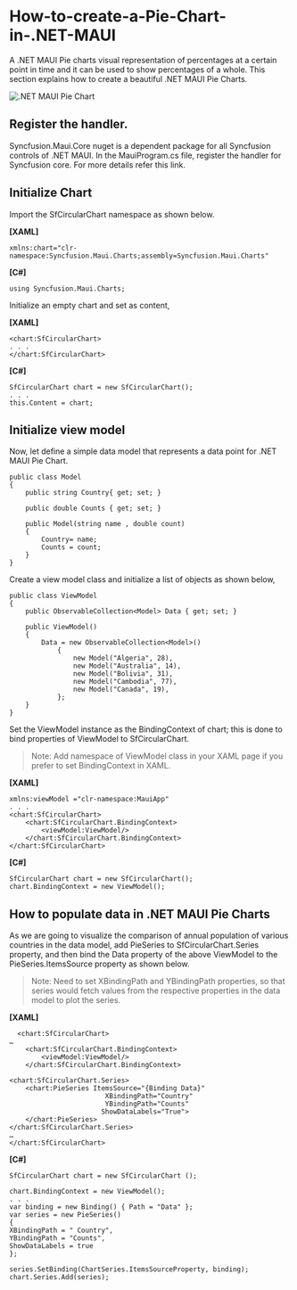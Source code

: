 # How-to-create-a-Pie-Chart-in-.NET-MAUI

A .NET MAUI Pie charts visual representation of percentages at a certain point in time and it can be used to show percentages of a whole. This section explains how to create a beautiful .NET MAUI Pie Charts.

![.NET MAUI Pie Chart](https://user-images.githubusercontent.com/13678478/137482460-7e72b3ac-70de-4619-b314-7cd8b51d5d59.png)

## Register the handler.
Syncfusion.Maui.Core nuget is a dependent package for all Syncfusion controls of .NET MAUI. In the MauiProgram.cs file, register the handler for Syncfusion core. For more details refer this link.

## Initialize Chart
Import the SfCircularChart namespace as shown below.

**[XAML]**

```
xmlns:chart="clr-namespace:Syncfusion.Maui.Charts;assembly=Syncfusion.Maui.Charts"
```

**[C#]**

```
using Syncfusion.Maui.Charts;
```
Initialize an empty chart and set as content,

**[XAML]**

```
<chart:SfCircularChart>
. . . 
</chart:SfCircularChart>
```
**[C#]**

```
SfCircularChart chart = new SfCircularChart();
. . .
this.Content = chart;
```
## Initialize view model

Now, let define a simple data model that represents a data point for .NET MAUI Pie Chart.
```
public class Model
{
    public string Country{ get; set; }

    public double Counts { get; set; }

    public Model(string name , double count)
    {
        Country= name;
        Counts = count;
    }
}
```
Create a view model class and initialize a list of objects as shown below,
```
public class ViewModel
{
    public ObservableCollection<Model> Data { get; set; }

    public ViewModel()
    {
        Data = new ObservableCollection<Model>()
            {
                new Model("Algeria", 28),
                new Model("Australia", 14),
                new Model("Bolivia", 31),
                new Model("Cambodia", 77),
                new Model("Canada", 19),
            };
    }
}
```
Set the ViewModel instance as the BindingContext of chart; this is done to bind properties of ViewModel to SfCircularChart.

> Note: Add namespace of ViewModel class in your XAML page if you prefer to set BindingContext in XAML.

**[XAML]**

```
xmlns:viewModel ="clr-namespace:MauiApp"
. . .
<chart:SfCircularChart>
    <chart:SfCircularChart.BindingContext>
        <viewModel:ViewModel/>
    </chart:SfCircularChart.BindingContext>
</chart:SfCircularChart>
```
**[C#]**

```
SfCircularChart chart = new SfCircularChart();
chart.BindingContext = new ViewModel();
```

## How to populate data in .NET MAUI Pie Charts

As we are going to visualize the comparison of annual population of various countries in the data model, add PieSeries to SfCircularChart.Series property, and then bind the Data property of the above ViewModel to the PieSeries.ItemsSource property as shown below.

> Note: Need to set XBindingPath and YBindingPath properties, so that series would fetch values from the respective properties in the data model to plot the series.

**[XAML]**

```
  <chart:SfCircularChart>
…
    <chart:SfCircularChart.BindingContext>
        <viewModel:ViewModel/>
    </chart:SfCircularChart.BindingContext>

<chart:SfCircularChart.Series>
    <chart:PieSeries ItemsSource="{Binding Data}"
                        XBindingPath="Country" 
                        YBindingPath="Counts"
                       ShowDataLabels="True">
    </chart:PieSeries>
</chart:SfCircularChart.Series>
…
</chart:SfCircularChart>
```
**[C#]**

```
SfCircularChart chart = new SfCircularChart ();

chart.BindingContext = new ViewModel();
. . .
var binding = new Binding() { Path = "Data" };
var series = new PieSeries()
{
XBindingPath = " Country",
YBindingPath = "Counts",
ShowDataLabels = true
};

series.SetBinding(ChartSeries.ItemsSourceProperty, binding);
chart.Series.Add(series);
```
